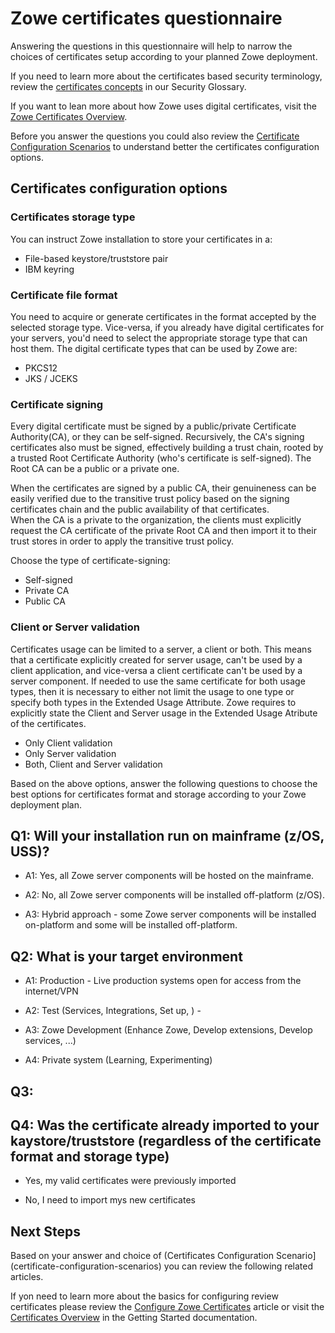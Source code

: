 # Zowe certificates questionnaire

Answering the questions in this questionnaire will help to narrow the choices of certificates setup according to your planned Zowe deployment.

If you need to learn more about the certificates based security terminology, review the [certificates concepts](../appendix/zowe-security-glossary#certificate-concepts) in our Security Glossary.   

If you want to lean more about how Zowe uses digital certificates, visit the [Zowe Certificates Overview](../getting-started/zowe-certificates-overview).

Before you answer the questions you could also review the [Certificate Configuration Scenarios](certificate-configuration-scenarios.md) to understand better the certificates configuration options. 

## Certificates configuration options

### Certificates storage type
You can instruct Zowe installation to store your certificates in a:
- File-based keystore/truststore pair
- IBM keyring



### Certificate file format
You need to acquire or generate certificates in the format accepted by the selected storage type.
Vice-versa, if you already have digital certificates for your servers, you'd need to select the appropriate storage type that can host them. 
The digital certificate types that can be used by Zowe are: 
- PKCS12
- JKS / JCEKS

### Certificate signing
Every digital certificate must be signed by a public/private Certificate Authority(CA), or they can be self-signed. Recursively, the CA's signing certificates also must be signed, 
effectively building a trust chain, rooted by a trusted Root Certificate Authority (who's certificate is self-signed). The Root CA can be a public or a private one.     

When the certificates are signed by a public CA, their genuineness can be easily verified due to the transitive trust policy based on the signing certificates chain and the public availability of that certificates.   
When the CA is a private to the organization, the clients must explicitly request the CA certificate of the private Root CA and then import it to their trust stores in order to apply the transitive trust policy.   

Choose the type of certificate-signing:
- Self-signed
- Private CA
- Public CA

### Client or Server validation
Certificates usage can be limited to a server, a client or both. This means that a certificate explicitly created for server usage, can't be used by a client application, and vice-versa a client certificate can't be used by a server component.
If needed to use the same certificate for both usage types, then it is necessary to either not limit the usage to one type or specify both types in the Extended Usage Attribute. Zowe requires to explicitly state the Client and Server usage in the Extended Usage Atribute of the certificates.

- Only Client validation
- Only Server validation
- Both, Client and Server validation


Based on the above options, answer the following questions to choose the best options for certificates format and storage according to your Zowe deployment plan.  

## Q1: Will your installation run on mainframe (z/OS, USS)?
- A1: Yes, all Zowe server components will be hosted on the mainframe.


- A2: No, all Zowe server components will be installed off-platform (z/OS).


- A3: Hybrid approach - some Zowe server components will be installed on-platform and some will be installed off-platform. 

## Q2: What is your target environment
- A1: Production - Live production systems open for access from the internet/VPN

- A2: Test (Services, Integrations, Set up, ) -

- A3: Zowe Development (Enhance Zowe, Develop extensions, Develop services, ...)

- A4: Private system (Learning, Experimenting)

## Q3: 

## Q4:  Was the certificate already imported to your kaystore/truststore (regardless of the certificate format and storage type)
- Yes, my valid certificates were previously imported

- No, I need to import mys new certificates

## Next Steps
Based on your answer and choice of (Certificates Configuration Scenario](certificate-configuration-scenarios) you can review the following related articles.

If yon need to learn more about the basics for configuring review certificates please review the [Configure Zowe Certificates](./configure-certificates) article
or visit the [Certificates Overview](../getting-started/zowe-certificates-overview) in the Getting Started documentation.
